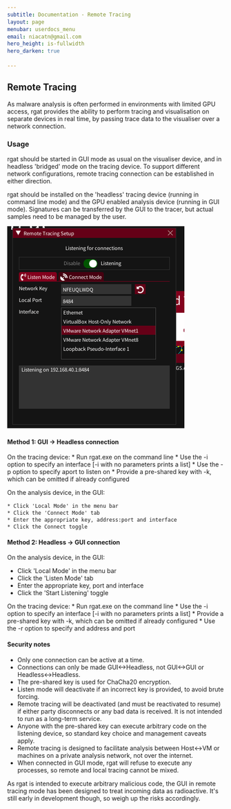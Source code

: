 ```yaml
---
subtitle: Documentation - Remote Tracing
layout: page
menubar: userdocs_menu
email: niacatn@gmail.com
hero_height: is-fullwidth
hero_darken: true

---
```

## Remote Tracing

As malware analysis is often performed in environments with limited GPU access, rgat provides the ability to perform tracing and visualisation on separate devices in real time, by passing trace data to the visualiser over a network connection.

### Usage

rgat should be started in GUI mode as usual on the visualiser device, and in headless 'bridged' mode on the tracing device. To support different network configurations, remote tracing connection can be established in either direction.

rgat should be installed on the 'headless' tracing device (running in command line mode) and the GPU enabled analysis device (running in GUI mode). Signatures can be transferred by the GUI to the tracer, but actual samples need to be managed by the user. 

![Listen Dialog](img/listenmode.png)

#### Method 1: GUI -> Headless connection

On the tracing device:
    * Run rgat.exe on the command line
    * Use the -i option to specify an interface [-i with no parameters prints a list]
    * Use the -p option to specify aport to listen on
    * Provide a pre-shared key with -k, which can be omitted if already configured

On the analysis device, in the GUI:

    * Click 'Local Mode' in the menu bar
    * Click the 'Connect Mode' tab
    * Enter the appropriate key, address:port and interface
    * Click the Connect toggle

#### Method 2: Headless -> GUI connection 

On the analysis device, in the GUI:

  * Click 'Local Mode' in the menu bar
  * Click the 'Listen Mode' tab
  * Enter the appropriate key, port and interface
  * Click the 'Start Listening' toggle

On the tracing device:
    * Run rgat.exe on the command line
    * Use the -i option to specify an interface [-i with no parameters prints a list]
    * Provide a pre-shared key with -k, which can be omitted if already configured
    * Use the -r option to specify and address and port

#### Security notes

* Only one connection can be active at a time.
* Connections can only be made GUI<->Headless, not GUI<->GUI or Headless<->Headless.
* The pre-shared key is used for ChaCha20 encryption.
* Listen mode will deactivate if an incorrect key is provided, to avoid brute forcing.
* Remote tracing will be deactivated (and must be reactivated to resume) if either party disconnects or any bad data is received. It is not intended to run as a long-term service.
* Anyone with the pre-shared key can execute arbitrary code on the listening device, so standard key choice and management caveats apply.
* Remote tracing is designed to facilitate analysis between Host<->VM or machines on a private analysis network, not over the internet.
* When connected in GUI mode, rgat will refuse to execute any processes, so remote and local tracing cannot be mixed.

As rgat is intended to execute arbitrary malicious code, the GUI in remote tracing mode has been designed to treat incoming data as radioactive. It's still early in development though, so weigh up the risks accordingly.